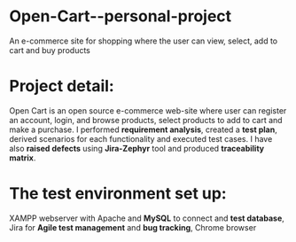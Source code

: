 # Open-Cart--personal-project
An e-commerce site for shopping where the user can view, select, add to cart and buy products

# Project detail: 
Open Cart is an open source e-commerce web-site where user can register an account, login, and browse products, select products to add to cart and make a purchase. 
I performed **requirement analysis**, created a **test plan**, derived scenarios for each functionality and executed test cases. I have also **raised defects** using **Jira-Zephyr** tool and produced **traceability matrix**.

# The test environment set up:
XAMPP webserver with Apache and **MySQL** to connect and **test database**,
Jira for **Agile test management** and **bug tracking**,
Chrome browser 



